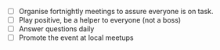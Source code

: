 
- [ ] Organise fortnightly meetings to assure everyone is on task.
- [ ] Play positive, be a helper to everyone (not a boss)
- [ ] Answer questions daily
- [ ] Promote the event at local meetups
